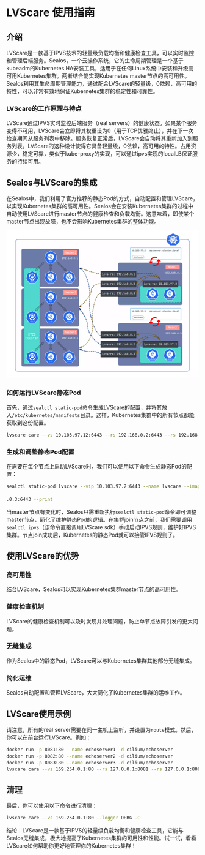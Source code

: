 # LVScare 使用指南

## 介绍

LVScare是一款基于IPVS技术的轻量级负载均衡和健康检查工具，可以实时监控和管理后端服务。Sealos，一个云操作系统，它的生命周期管理是一个基于kubeadm的Kubernetes HA安装工具，适用于在任何Linux系统中安装和升级高可用Kubernetes集群。两者结合能实现Kubernetes master节点的高可用性。Sealos利用其生命周期管理能力，通过配合LVScare的轻量级，0依赖，高可用的特性，可以非常有效地保证Kubernetes集群的稳定性和可靠性。

### LVScare的工作原理与特点

LVScare通过IPVS实时监控后端服务（real servers）的健康状态。如果某个服务变得不可用，LVScare会立即将其权重设为0（用于TCP优雅终止），并在下一次检查期间从服务列表中移除。服务恢复正常后，LVScare会自动将其重新加入到服务列表。LVScare的这种设计使得它具备轻量级，0依赖，高可用的特性。占用资源少，稳定可靠，类似于kube-proxy的实现，可以通过ipvs实现的localLB保证服务的持续可用。

## Sealos与LVScare的集成

在Sealos中，我们利用了官方推荐的静态Pod的方式，自动配置和管理LVScare，以实现Kubernetes集群的高可用性。Sealos会在安装Kubernetes集群的过程中自动使用LVScare进行master节点的健康检查和负载均衡。这意味着，即使某个master节点出现故障，也不会影响Kubernetes集群的整体功能。

![](./images/01.webp)

### 如何运行LVScare静态Pod

首先，通过`sealctl static-pod`命令生成LVScare的配置，并将其放入`/etc/kubernetes/manifests`目录。这样，Kubernetes集群中的所有节点都能获取到这份配置。

```bash
lvscare care --vs 10.103.97.12:6443 --rs 192.168.0.2:6443 --rs 192.168.0.3:6443 --rs 192.168.0.4:6443 --interval 5 --mode route
```

### 生成和调整静态Pod配置

在需要在每个节点上启动LVScare时，我们可以使用以下命令生成静态Pod的配置：

```bash
sealctl static-pod lvscare --vip 10.103.97.2:6443 --name lvscare --image lvscare:latest --masters 192.168.0.2:6443,192.168

.0.3:6443 --print
```

当master节点有变化时，Sealos只需重新执行`sealctl static-pod`命令即可调整master节点，简化了维护静态Pod的逻辑。在集群join节点之前，我们需要调用`sealctl ipvs`（该命令直接调用LVScare sdk）手动启动IPVS规则，维护好IPVS集群。节点join成功后，Kubernetes的静态Pod就可以接管IPVS规则了。

## 使用LVScare的优势

### 高可用性

结合LVScare，Sealos可以实现Kubernetes集群master节点的高可用性。

### 健康检查机制

LVScare的健康检查机制可以及时发现并处理问题，防止单节点故障引发的更大问题。

### 无缝集成

作为Sealos中的静态Pod，LVScare可以与Kubernetes集群其他部分无缝集成。

### 简化运维

Sealos自动配置和管理LVScare，大大简化了Kubernetes集群的运维工作。

## LVScare使用示例

请注意，所有的real server需要在同一主机上监听，并设置为`route`模式。然后，你可以在前台运行LVScare。例如：

```bash
docker run -p 8081:80 --name echoserver1 -d cilium/echoserver
docker run -p 8082:80 --name echoserver2 -d cilium/echoserver
docker run -p 8083:80 --name echoserver3 -d cilium/echoserver
lvscare care --vs 169.254.0.1:80 --rs 127.0.0.1:8081 --rs 127.0.0.1:8082 --rs 127.0.0.1:8083 --logger DEBG --health-schem http --health-path /
```

## 清理

最后，你可以使用以下命令进行清理：

```bash
lvscare care --vs 169.254.0.1:80 --logger DEBG -C
```

结论：LVScare是一款基于IPVS的轻量级负载均衡和健康检查工具，它能与Sealos无缝集成，极大地提高了Kubernetes集群的可用性和性能。试一试，看看LVScare如何帮助你更好地管理你的Kubernetes集群！
